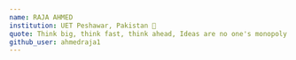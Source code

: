 ```yaml
---
name: RAJA AHMED
institution: UET Peshawar, Pakistan 🚩
quote: Think big, think fast, think ahead, Ideas are no one's monopoly
github_user: ahmedraja1
---
```


